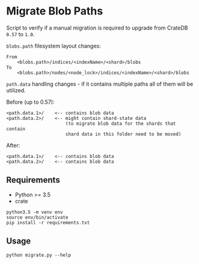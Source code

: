 # Migrate Blob Paths

Script to verify if a manual migration is required to upgrade from CrateDB
`0.57` to `1.0`.

`blobs.path` filesystem layout changes:

    From
        <blobs.path>/indices/<indexName>/<shard>/blobs
    To
        <blobs.path>/nodes/<node_lock>/indices/<indexName>/<shard>/blobs

`path.data` handling changes - if it contains multiple paths all of them will
be utilized.

Before (up to 0.57):

    <path.data.1>/    <-- contains blob data
    <path.data.2>/    <-- might contain shard-state data
                          (to migrate blob data for the shards that contain
                          shard data in this folder need to be moved)

After:

    <path.data.1>/    <-- contains blob data
    <path.data.2>/    <-- contains blob data

## Requirements

* Python >= 3.5
* crate

```
python3.5 -m venv env
source env/bin/activate
pip install -r requirements.txt
```

## Usage

```
python migrate.py --help
```

